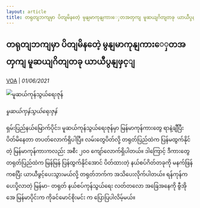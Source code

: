 ```yaml
---
layout: article
title: တရုတျဘကျမှာ ပိတျမိနတေဲ့ မွနျမာကုနျကားေှတအတှကျ မူဆယျဂိတျတခု ယာယီပွနျဖှင့ျ - VOA
---
```


## တရုတျဘကျမှာ ပိတျမိနတေဲ့ မွနျမာကုနျကားေှတအတှကျ မူဆယျဂိတျတခု ယာယီပွနျဖှင့ျ

[VOA](https://burmese.voanews.com/a/china-myanmar-border-trading-one-gate-opened-/5911423.html) | _01/06/2021_
        
![မူဆယ်ကုန်သွယ်ရေးဇုန်](https://gdb.voanews.com/7328961B-7A1C-48F9-994E-3D833E88023B_w1080_h608_s.jpg)

_မူဆယ်ကုန်သွယ်ရေးဇုန်_

ရှမ်းပြည်နယ်မြောက်ပိုင်း၊ မူဆယ်ကုန်သွယ်ရေးဇုန်မှာ မြန်မာကုန်ကားတွေ ရာနဲ့ချီပြီး ပိတ်မိနေတာ တပတ်လောက်ရှိပါပြီ။ လမ်းတွေပိတ်လို့ တရုတ်ပြည်ထဲက ပြန်မထွက်နိုင်တဲ့ မြန်မာကုန်ကားကလည်း အစီး ၂၀၀ ကျော်လောက်ရှိပါတယ်။ ဒါကြောင့် ဒီကားတွေ တရုတ်ပြည်ထဲက မြန်မြန် ပြန်ထွက်နိုင်အောင် ပိတ်ထားတဲ့ နယ်စပ်ဂိတ်တခုကို မနက်ဖြန်ကစပြီး ယာယီဖွင့်ပေးသွားမယ်လို့ တရုတ်ဘက်က အသိပေးလိုက်ပါတယ်။ ရန်ကုန်က ပေးပို့လာတဲ့ မြန်မာ- တရုတ် နယ်စပ်ကုန်သွယ်ရေး လတ်တလော အခြေအနေကို ဗွီအိုအေ မြန်မာပိုင်းက ကိုခင်မောင်စိုးမင်း က ပြောပြပါလိမ့်မယ်။